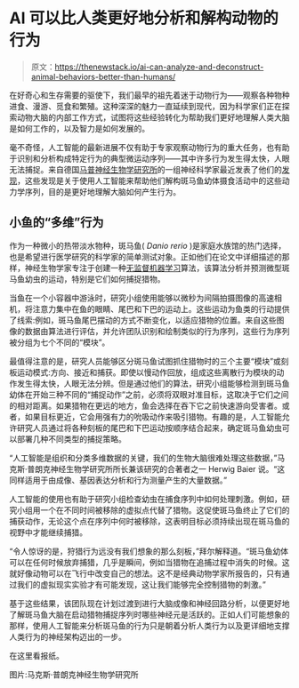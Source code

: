 # AI 可以比人类更好地分析和解构动物的行为

> 原文：<https://thenewstack.io/ai-can-analyze-and-deconstruct-animal-behaviors-better-than-humans/>

在好奇心和生存需要的驱使下，我们最早的祖先着迷于动物行为——观察各种物种进食、漫游、觅食和繁殖。这种深深的魅力一直延续到现代，因为科学家们正在探索动物大脑的内部工作方式，试图将这些经验转化为帮助我们更好地理解人类大脑是如何工作的，以及智力是如何发展的。

毫不奇怪，人工智能的最新进展不仅有助于专家观察动物行为的重大任务，也有助于识别和分析构成特定行为的典型微运动序列——其中许多行为发生得太快，人眼无法捕捉。来自德国[马普神经生物学研究所](https://www.neuro.mpg.de/en)的一组神经科学家最近发表了他们的[发现](https://www.biorxiv.org/content/10.1101/656959v1.full.pdf)，这些发现是关于使用人工智能来帮助他们解构斑马鱼幼体摄食活动中的这些动力学序列，目的是更好地理解大脑如何产生行为。

## 小鱼的“多维”行为

作为一种微小的热带淡水物种，斑马鱼( *Danio rerio* )是家庭水族馆的热门选择，也是希望进行医学研究的科学家的简单测试对象。正如他们在论文中详细描述的那样，神经生物学家专注于创建一种[无监督机器学习](https://thenewstack.io/machine-learning-linear-regression-mere-mortals/)算法，该算法分析并预测微型斑马鱼幼虫的运动，特别是它们如何捕捉猎物。

当鱼在一个小容器中游泳时，研究小组使用能够以微秒为间隔拍摄图像的高速相机，将注意力集中在鱼的眼睛、尾巴和下巴的运动上。这些运动为鱼类的行动提供了线索:例如，斑马鱼尾巴摆动的方式不断变化，以适应猎物的位置。来自这些图像的数据由算法进行评估，并允许团队识别和绘制类似的行为序列，这些行为序列被分组为七个不同的“模块”。

最值得注意的是，研究人员能够区分斑马鱼试图抓住猎物时的三个主要“模块”或刻板运动模式:方向、接近和捕获。即使以慢动作回放，组成这些离散行为模块的动作发生得太快，人眼无法分辨。但是通过他们的算法，研究小组能够检测到斑马鱼幼体在开始三种不同的“捕捉动作”之前，必须将双眼对准目标，这取决于它们之间的相对距离。如果猎物在更远的地方，鱼会选择在吞下它之前快速游向受害者。或者，如果目标更近，它会用强有力的吮吸动作来吸引猎物。有趣的是，人工智能允许研究人员通过将各种刻板的尾巴和下巴运动按顺序结合起来，确定斑马鱼幼虫可以部署几种不同类型的捕捉策略。

“人工智能是组织和分类多维数据的关键，我们的生物大脑很难处理这些数据，”马克斯·普朗克神经生物学研究所所长兼该研究的合著者之一 Herwig Baier 说。“这同样适用于由成像、基因表达分析和行为测量产生的大量数据。”

人工智能的使用也有助于研究小组检查幼虫在捕食序列中如何处理刺激。例如，研究小组用一个在不同时间被移除的虚拟点代替了猎物。这促使斑马鱼终止了它们的捕获动作，无论这个点在序列中何时被移除，这表明目标必须持续出现在斑马鱼的视野中才能继续捕猎。

“令人惊讶的是，狩猎行为远没有我们想象的那么刻板，”拜尔解释道。“斑马鱼幼体可以在任何时候放弃捕猎，几乎是瞬间，例如当猎物在追捕过程中消失的时候。这就好像动物可以在飞行中改变自己的想法。这不是经典动物学家所报告的，只有通过我们的虚拟现实实验才有可能发现，这让我们能够完全控制猎物的刺激。”

基于这些结果，该团队现在计划过渡到进行大脑成像和神经回路分析，以便更好地了解斑马鱼大脑在启动猎物捕捉序列时哪些神经元是活跃的。正如人们可能想象的那样，使用人工智能来分析斑马鱼的行为只是朝着分析人类行为以及更详细地支撑人类行为的神经架构迈出的一步。

在这里看报纸。

图片:马克斯·普朗克神经生物学研究所

<svg xmlns:xlink="http://www.w3.org/1999/xlink" viewBox="0 0 68 31" version="1.1"><title>Group</title> <desc>Created with Sketch.</desc></svg>